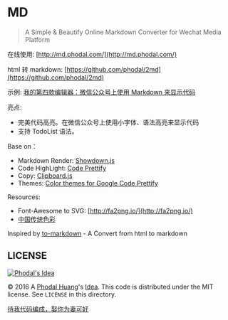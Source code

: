 # MD

> A Simple & Beautify Online Markdown Converter for Wechat Media Platform

在线使用: [http://md.phodal.com/](http://md.phodal.com/)

html 转 markdown: [https://github.com/phodal/2md](https://github.com/phodal/2md)

示例: [我的第四款编辑器：微信公众号上使用 Markdown 来显示代码](http://mp.weixin.qq.com/s?__biz=MjM5Mjg4NDMwMA==&mid=2652974328&idx=1&sn=3f012c47d7feacc6cabc23965430963f&chksm=bd4affdb8a3d76cdd287d511f5e1757820915d42f85a8652b2cb9d346ebf7d1a233f43cb606f#rd)

亮点:

 - 完美代码高亮。在微信公众号上使用小字体、语法高亮来显示代码
 - 支持 TodoList 语法。

Base on：

 - Markdown Render: [Showdown.js](https://github.com/showdownjs/showdown)
 - Code HighLight: [Code Prettify](https://github.com/google/code-prettify)
 - Copy: [Clipboard.js](https://github.com/zenorocha/clipboard.js/)
 - Themes: [Color themes for Google Code Prettify](https://github.com/jmblog/color-themes-for-google-code-prettify)

Resources:

 - Font-Awesome to SVG: [http://fa2png.io/](http://fa2png.io/)
 - [中国传统色彩](http://ylbook.com/cms/web/chuantongsecai/chuantongsecai.htm)
 
Inspired by [to-markdown](https://github.com/domchristie/to-markdown) - A Convert from html to markdown

LICENSE
---

[![Phodal's Idea](http://brand.phodal.com/shields/idea-small.svg)](http://ideas.phodal.com/)

© 2016 A [Phodal Huang](https://www.phodal.com)'s [Idea](http://github.com/phodal/ideas).  This code is distributed under the MIT license. See `LICENSE` in this directory.

[待我代码编成，娶你为妻可好](http://www.xuntayizhan.com/blog/ji-ke-ai-qing-zhi-er-shi-dai-wo-dai-ma-bian-cheng-qu-ni-wei-qi-ke-hao-wan/)
